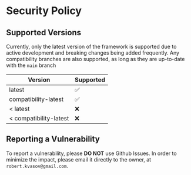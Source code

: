 # Security Policy

## Supported Versions

Currently, only the latest version of the framework is supported due to active development and breaking changes being added frequently. Any compatibility branches are also supported, as long as they are up-to-date with the `main` branch

| Version | Supported          |
| ------- | ------------------ |
| latest   | :white_check_mark: |
| compatibility-latest   | :white_check_mark:                |
| < latest   | :x:                |
| < compatibility-latest    | :x: |

## Reporting a Vulnerability

To report a vulnerability, please **DO NOT** use Github Issues. In order to minimize the impact, please email it directly to the owner, at `robert.kvasov@gmail.com`.
